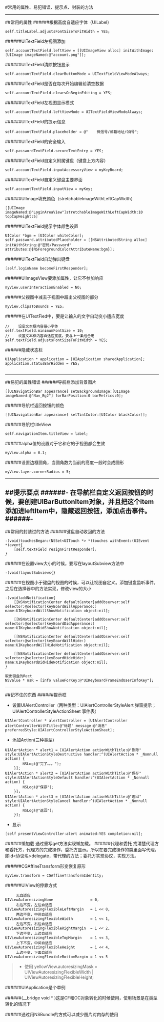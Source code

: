 #常用的属性、易犯错误、提示点、封装的方法

---

##常用的属性
######根据高度自适应字体（UILabel）
```
self.titleLabel.adjustsFontSizeToFitWidth = YES;
```
######UITextField左视图添加
```
self.accountTextField.leftView = [[UIImageView alloc] initWithImage:[UIImage imageNamed:@"account.png"]];
```
######UITextField清除按钮显示
```
self.accountTextField.clearButtonMode = UITextFieldViewModeAlways;
```
######UITextField是否在每次开始编辑前清空数据
```
self.accountTextField.clearsOnBeginEditing = YES;
```
######UITextField左视图显示模式
```
self.accountTextField.leftViewMode = UITextFieldViewModeAlways;
```
######UITextField的提示信息
```
self.accountTextField.placeholder = @"    微信号/邮箱地址/QQ号";
```
######UITextField的安全输入
```
self.passwordTextField.secureTextEntry = YES;
```
######UITextField自定义附属键盘（键盘上方内容）
```
self.accountTextField.inputAccessoryView = myKeyBoard;
```
######UITextField自定义键盘主要界面
```
self.accountTextField.inputView = myKey;
```
######UIImage填充颜色（stretchableImageWithLeftCapWidth）
```
[[UIImage imageNamed:@"LoginAreaView"]stretchableImageWithLeftCapWidth:10 topCapHeight:5]
```
######UITextField提示字体颜色设置
```
UIColor *bgm = [UIColor whiteColor];
self.password.attributedPlaceholder = [[NSAttributedString alloc] initWithString:@"密码/Password" attributes:@{NSForegroundColorAttributeName:bgm}];
```
######UITextField自动弹出键盘
```
[self.loginName becomeFirstResponder];
```
######UIImageView要添加属性，让它不参加响应
```
myView.userInteractionEnabled = NO;
```
######父视图中减去子视图中超出父视图的部分
```
myView.clipsToBounds = YES;
```
######在UITextFied中，要是让输入的文字自动变小适应宽度
```
//    设定文本框内容最小字体
self.textField.minimumFontSize = 10;
//    设置文本框内容自适应宽度，要与上一条结合用
self.textField.adjustsFontSizeToFitWidth = YES;
```
######隐藏状态栏
```
UIApplication * application = [UIApplication sharedApplication];
application.statusBarHidden = YES;
```
```

```
---

##易犯的属性错误
######导航栏添加背景图片
```
[[UINavigationBar appearance] setBackgroundImage:[UIImage imageNamed:@"Nav_Bg2"] forBarPosition:0 barMetrics:0];
```
######导航栏返回按钮的颜色
```
[[UINavigationBar appearance] setTintColor:[UIColor blackColor]];
```
######导航栏titleView
```
self.navigationItem.titleView = label;
```
######alpha值的设置对于它和它的子视图都会生效
```
myView.alpha = 0.1;
```
######设置边框圆角，当圆角数为当前的高度一般时会成圆形
```
myView.layer.cornerRadius = 5;
```
---

##提示要点
######- 在导航栏自定义返回按钮的时候，要创建UIBarButtonItem对象，并且把这个item添加进leftItem中，隐藏返回按钮，添加点击事件。
######- 
---

##常用的封装过的方法
######键盘自动收回的方法
```
-(void)touchesBegan:(NSSet<UITouch *> *)touches withEvent:(UIEvent *)event{
    [self.textField resignFirstResponder];
}
```

######在设置view大小的时候，要写在layoutSubview方法中
```
-(void)layoutSubviews{}
```
######在视图小于键盘的视图的时候，可以让视图自定义。添加键盘监听事件，之后在选择器中的方法实现，修改view的大小
```
-(void)addNotification{
    [[NSNotificationCenter defaultCenter]addObserver:self selector:@selector(keyBoardWillApperance:) name:UIKeyboardWillShowNotification object:nil];
    
    [[NSNotificationCenter defaultCenter]addObserver:self selector:@selector(keyBoardDidApperance:) name:UIKeyboardDidShowNotification object:nil];
    
    [[NSNotificationCenter defaultCenter]addObserver:self selector:@selector(keyBoardWillHide:) name:UIKeyboardWillHideNotification object:nil];
    
    [[NSNotificationCenter defaultCenter]addObserver:self selector:@selector(keyBoardHideHide:) name:UIKeyboardDidHideNotification object:nil];
}
```
```
取出键盘的Rect
NSValue * nsR = [info valueForKey:@"UIKeyboardFrameEndUserInfoKey"];
```
---

##记不住的东西
######提示框
- 设置UIAlertController（两种类型：UIAlertControllerStyleAlert 弹窗提示；UIAlertControllerStyleActionSheet 事件表）

```
UIAlertController * alertController = [UIAlertController alertControllerWithTitle:@"标题" message:@"消息" preferredStyle:UIAlertControllerStyleActionSheet];
```

- 添加Action(三种类型)
```
UIAlertAction * alert1 = [UIAlertAction actionWithTitle:@"删除" style:UIAlertActionStyleDestructive handler:^(UIAlertAction * _Nonnull action) {
        NSLog(@"完了。。。");
    }];
UIAlertAction * alert2 = [UIAlertAction actionWithTitle:@"保存" style:UIAlertActionStyleDefault handler:^(UIAlertAction * _Nonnull action) {
        NSLog(@"保存");
    }];
UIAlertAction * alert3 = [UIAlertAction actionWithTitle:@"返回" style:UIAlertActionStyleCancel handler:^(UIAlertAction * _Nonnull action) {
        NSLog(@"返回");
    }];
```
- 显示
```
[self presentViewController:alert animated:YES completion:nil];
```

######懒加载
        通过重写get方法实现懒加载。
######代理和委托
    找清楚代理方和委托方，代理方的完成操作，委托方显示。所以在要完成操作的类里面写代理，即id<协议名>delegate，带代理的方法；委托方实现协议，实现方法。

######CGAffineTransform形变恢复原形
```
myView.transform = CGAffineTransformIdentity;
```
######UIView的停靠方式
```
     无自适应
UIViewAutoresizingNone                 = 0,
     右边不变，左边自适应
UIViewAutoresizingFlexibleLeftMargin   = 1 << 0,
     两边不变，中间自适应
UIViewAutoresizingFlexibleWidth        = 1 << 1,
     左边不变。右边自适应
UIViewAutoresizingFlexibleRightMargin  = 1 << 2,
     下边不变，上边自适应
UIViewAutoresizingFlexibleTopMargin    = 1 << 3,
     上下不变，中间自适应
UIViewAutoresizingFlexibleHeight       = 1 << 4,
     上边不变，下面自适应
UIViewAutoresizingFlexibleBottomMargin = 1 << 5
```
>- 使用
      yellowView.autoresizingMask = UIViewAutoresizingFlexibleWidth | UIViewAutoresizingFlexibleHeight;

######UIApplication是个单例

######(__bridge void * )这是CF和OC对象转化的时候使用，使用场景是在类型转化的情况下


######通过用NSBundle的方式可以减少图片对内存的使用